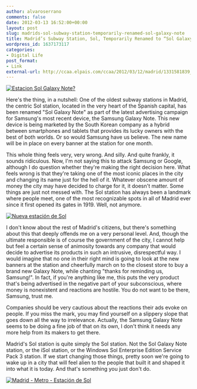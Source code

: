 ```yaml
---
author: alvaroserrano
comments: false
date: 2012-03-13 16:52:00+00:00
layout: post
slug: madrids-sol-subway-station-temporarily-renamed-sol-galaxy-note
title: Madrid’s Subway Station, Sol, Temporarily Renamed to “Sol Galaxy Note” | El País (Spanish source)
wordpress_id: 1637173117
categories:
- Digital Life
post_format:
- Link
external-url: http://ccaa.elpais.com/ccaa/2012/03/12/madrid/1331581839_273393.html
---
```


[![Estacion Sol Galaxy Note?](/assets/images/flickr/6832783912_77a32b61eb.jpg)](http://www.flickr.com/photos/aleyda/6832783912/)

Here's the thing, in a nutshell: One of the oldest subway stations in Madrid, the centric Sol station, located in the very heart of the Spanish capital, has been renamed "Sol Galaxy Note" as part of the latest advertising campaign for Samsung's most recent device, the Samsung Galaxy Note. This new device is being marketed by the South Korean company as a hybrid between smartphones and tablets that provides its lucky owners with the best of both worlds. Or so would Samsung have us believe. The new name will be in place on every banner at the station for one month.

This whole thing feels very, very wrong. And silly. And quite frankly, it sounds ridiculous. Now, I'm not saying this to attack Samsung or Google, although I do question whether they're making the right decision here. What feels wrong is that they're taking one of the most iconic places in the city and changing its name just for the hell of it. Whatever obscene amount of money the city may have decided to charge for it, it doesn't matter. Some things are just not messed with. The Sol station has always been a landmark where people meet, one of the most recognizable spots in all of Madrid ever since it first opened its gates in 1919. Well, not anymore.

[![Nueva estación de Sol](/assets/images/flickr/3878052321_47f7a90f93.jpg)](http://www.flickr.com/photos/tonymadrid/3878052321/)

I don't know about the rest of Madrid's citizens, but there's something about this that deeply offends me on a very personal level. And, though the ultimate responsible is of course the government of the city, I cannot help but feel a certain sense of animosity towards any company that would decide to advertise its products in such an intrusive, disrespectful way. I would imagine that no one in their right mind is going to look at the new banners at the station and cheerfully march on to the closest store to buy a brand new Galaxy Note, while chanting "thanks for reminding us, Samsung!". In fact, if you're anything like me, this puts the very product that's being advertised in the negative part of your subconscious, where money is nonexistent and reactions are hostile. You do not want to be there, Samsung, trust me.

Companies should be very cautious about the reactions their ads evoke on people. If you miss the mark, you may find yourself on a slippery slope that goes down all the way to irrelevance. Actually, the Samsung Galaxy Note seems to be doing a fine job of that on its own, I don't think it needs any more help from its makers to get there. 

Madrid's Sol station is quite simply the Sol station. Not the Sol Galaxy Note station, or the iSol station, or the Windows Sol Enterprise Edition Service Pack 3 station. If we start changing those things, pretty soon we're going to wake up in a city that will feel alien to the people that built it and shaped it into what it is today. And that's something you just don't do.

[![Madrid - Metro - Estación de Sol](/assets/images/flickr/5044132244_8422d75e22.jpg)](http://www.flickr.com/photos/9126005@N04/5044132244/)
